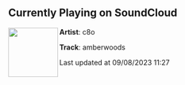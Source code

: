 ## Currently Playing on SoundCloud

[<img align="left" width="100" src="https://i1.sndcdn.com/artworks-biF7bM2HsezVSDgm-ynMthQ-t500x500.jpg">](https://soundcloud.com/c8o/amberwoods?in=c8o/sets/where-it-went)

**Artist**: c8o 

**Track**: amberwoods

Last updated at 09/08/2023 11:27
